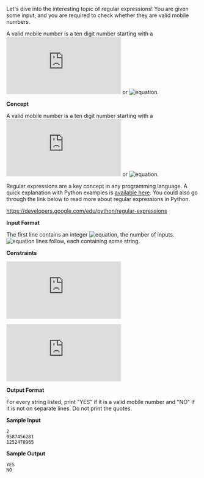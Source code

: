 Let's dive into the interesting topic of regular expressions! You are given some input, and you are required to check whether they are valid mobile numbers.

A valid mobile number is a ten digit number starting with a ![equation](https://latex.codecogs.com/svg.latex?%5Cinline%207%2C%208) or ![equation](http://latex.codecogs.com/svg.latex?\inline&space;9).

__Concept__

A valid mobile number is a ten digit number starting with a ![equation](https://latex.codecogs.com/svg.latex?%5Cinline%207%2C%208) or ![equation](http://latex.codecogs.com/svg.latex?\inline&space;9).

Regular expressions are a key concept in any programming language. A quick explanation with Python examples is [available here](http://www.thelearningpoint.net/computer-science/learning-python-programming-and-data-structures/learning-python-programming-and-data-structures--tutorial-13--regular-expression-matching). You could also go through the link below to read more about regular expressions in Python.

https://developers.google.com/edu/python/regular-expressions

__Input Format__

The first line contains an integer ![equation](http://latex.codecogs.com/svg.latex?\inline&space;N), the number of inputs. <br>
![equation](http://latex.codecogs.com/svg.latex?\inline&space;N) lines follow, each containing some string.

__Constraints__

![equation](https://latex.codecogs.com/svg.latex?%5Cinline%201%20%5Cleq%20N%20%5Cleq%2010)

![equation](https://latex.codecogs.com/svg.latex?%5Cinline%202%20%5Cleq%20len%28Number%29%20%5Cleq%2015)

__Output Format__

For every string listed, print "YES" if it is a valid mobile number and "NO" if it is not on separate lines. Do not print the quotes.

__Sample Input__
```commandline
2
9587456281
1252478965
```
__Sample Output__
```commandline
YES
NO
```